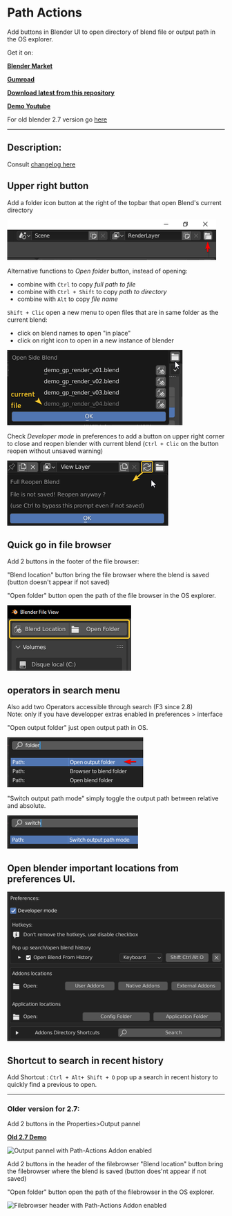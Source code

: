 # Path Actions

Add buttons in Blender UI to open directory of blend file or output path in the OS explorer.

Get it on:

**[Blender Market](https://blendermarket.com/products/path-actions)**

**[Gumroad](https://pullusb.gumroad.com/l/path_actions)**

**[Download latest from this repository](https://github.com/Pullusb/SB_path_actions/archive/refs/heads/master.zip)**

**[Demo Youtube](https://www.youtube.com/watch?v=MUz2RAfHA3I)**

For old blender 2.7 version go [here](https://github.com/Pullusb/SB_blender_addons_old_2_7)
  
--------

## Description:

Consult [changelog here](CHANGELOG.md)

## Upper right button

Add a folder icon button at the right of the topbar that open Blend's current directory

![OpenBlendFolder](https://github.com/Pullusb/images_repo/blob/master/Bl_PathAction_OpenBlendFolder28.png)
  
Alternative functions to _Open folder_ button, instead of opening:

- combine with `Ctrl` to copy _full path to file_ 
- combine with `Ctrl + Shift` to copy _path to directory_ 
- combine with `Alt` to copy _file name_

`Shift + Clic` open a new menu to open files that are in same folder as the current blend:
  - click on blend names to open "in place"
  - click on right icon to open in a new instance of blender


![Open side blend](https://github.com/Pullusb/images_repo/blob/master/PA_v2_open_side_blend.png)

Check _Developer mode_ in preferences to add a button on upper right corner to close and reopen blender with current blend (`Ctrl + Clic` on the button reopen without unsaved warning)


![Dev mode](https://github.com/Pullusb/images_repo/blob/master/PA_v2_dev_fullreload.png)

## Quick go in file browser

Add 2 buttons in the footer of the file browser:
  
"Blend location" button bring the file browser where the blend is saved (button doesn't appear if not saved)
  
"Open folder" button open the path of the file browser in the OS explorer.

![Browser](https://github.com/Pullusb/images_repo/blob/master/PA_v2_filebrowser.png)

<!-- ![Browser](https://github.com/Pullusb/images_repo/blob/master/Bl_PathAction_Browser28.png) -->
  

## operators in search menu

Also add two Operators accessible through search (F3 since 2.8)  
Note: only if you have developper extras enabled in preferences > interface

"Open output folder" just open output path in OS.

![openOutput](https://github.com/Pullusb/images_repo/blob/master/Bl_PathAction_openOutput28.png)
  
"Switch output path mode" simply toggle the output path between relative and absolute.

![switchPath](https://github.com/Pullusb/images_repo/blob/master/Bl_PathAction_switchPath28.png)



## Open blender important locations from preferences UI.

![prefs](https://github.com/Pullusb/images_repo/blob/master/PA_v2_prefs.png)


## Shortcut to search in recent history

Add Shortcut : `Ctrl + Alt+ Shift + O` pop up a search in recent history to quickly find a previous to open.


--------

### Older version for 2.7:
Add 2 buttons in the Properties>Output pannel

**[Old 2.7 Demo](https://youtu.be/DBHRc0oE7rI)**

![Output pannel with Path-Actions Addon enabled](http://www.samuelbernou.fr/imgs/git/Addon_PathAction_screen_output-tab.PNG)

Add 2 buttons in the header of the filebrowser
"Blend location" button bring the filebrowser where the blend is saved (button does'nt appear if not saved)

"Open folder" button open the path of the filebrowser in the OS explorer.

![Filebrowser header with Path-Actions Addon enabled](http://www.samuelbernou.fr/imgs/git/Addon_PathAction_screen_filebrower-tab.png)
